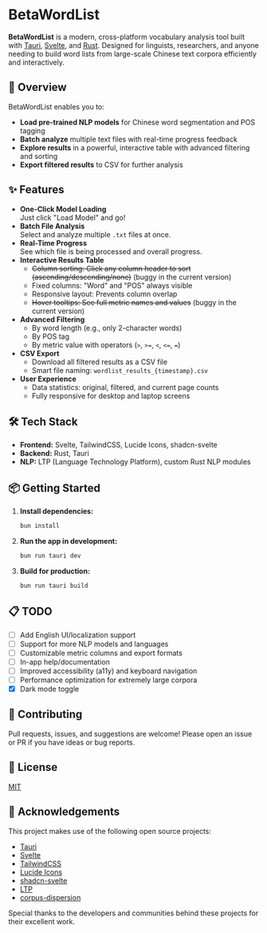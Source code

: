 # BetaWordList

**BetaWordList** is a modern, cross-platform vocabulary analysis tool built with [Tauri](https://tauri.app/), [Svelte](https://svelte.dev/), and [Rust](https://www.rust-lang.org/). Designed for linguists, researchers, and anyone needing to build word lists from large-scale Chinese text corpora efficiently and interactively.

## 🚀 Overview

BetaWordList enables you to:

- **Load pre-trained NLP models** for Chinese word segmentation and POS tagging
- **Batch analyze** multiple text files with real-time progress feedback
- **Explore results** in a powerful, interactive table with advanced filtering and sorting
- **Export filtered results** to CSV for further analysis

## ✨ Features

- **One-Click Model Loading**  
  Just click "Load Model" and go!
- **Batch File Analysis**  
  Select and analyze multiple `.txt` files at once.
- **Real-Time Progress**  
  See which file is being processed and overall progress.
- **Interactive Results Table**  
  - ~~Column sorting: Click any column header to sort (ascending/descending/none)~~ (buggy in the current version)
  - Fixed columns: "Word" and "POS" always visible
  - Responsive layout: Prevents column overlap
  - ~~Hover tooltips: See full metric names and values~~ (buggy in the current version)
- **Advanced Filtering**  
  - By word length (e.g., only 2-character words)
  - By POS tag
  - By metric value with operators (`>`, `>=`, `<`, `<=`, `=`)
- **CSV Export**  
  - Download all filtered results as a CSV file
  - Smart file naming: `wordlist_results_{timestamp}.csv`
- **User Experience**  
  - Data statistics: original, filtered, and current page counts
  - Fully responsive for desktop and laptop screens

## 🛠️ Tech Stack

- **Frontend:** Svelte, TailwindCSS, Lucide Icons, shadcn-svelte
- **Backend:** Rust, Tauri
- **NLP:** LTP (Language Technology Platform), custom Rust NLP modules

## 📦 Getting Started

1. **Install dependencies:**

   ```bash
   bun install
   ```

2. **Run the app in development:**

   ```bash
   bun run tauri dev
   ```

3. **Build for production:**

   ```bash
   bun run tauri build
   ```

## 📋 TODO

- [ ] Add English UI/localization support
- [ ] Support for more NLP models and languages
- [ ] Customizable metric columns and export formats
- [ ] In-app help/documentation
- [ ] Improved accessibility (a11y) and keyboard navigation
- [ ] Performance optimization for extremely large corpora
- [x] Dark mode toggle

## 🤝 Contributing

Pull requests, issues, and suggestions are welcome! Please open an issue or PR if you have ideas or bug reports.

## 📄 License

[MIT](https://opensource.org/licenses/MIT)

## 🙏 Acknowledgements

This project makes use of the following open source projects:

- [Tauri](https://tauri.app/)
- [Svelte](https://svelte.dev/)
- [TailwindCSS](https://tailwindcss.com/)
- [Lucide Icons](https://lucide.dev/)
- [shadcn-svelte](https://shadcn-svelte.com/)
- [LTP](https://github.com/HIT-SCIR/ltp)
- [corpus-dispersion](https://github.com/Chaunice/corpus_dispersion)

Special thanks to the developers and communities behind these projects for their excellent work.
